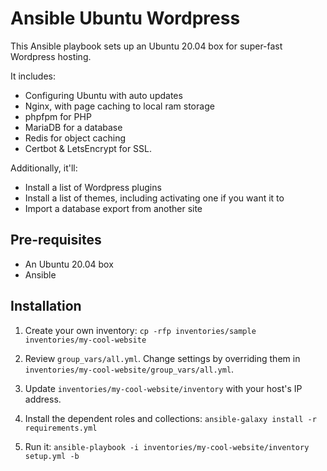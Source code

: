 # Ansible Ubuntu Wordpress

This Ansible playbook sets up an Ubuntu 20.04 box for super-fast Wordpress hosting.

It includes:

 - Configuring Ubuntu with auto updates
 - Nginx, with page caching to local ram storage
 - phpfpm for PHP
 - MariaDB for a database
 - Redis for object caching
 - Certbot & LetsEncrypt for SSL.

Additionally, it'll:

 - Install a list of Wordpress plugins
 - Install a list of themes, including activating one if you want it to
 - Import a database export from another site

## Pre-requisites

- An Ubuntu 20.04 box
- Ansible

## Installation

1. Create your own inventory: `cp -rfp inventories/sample inventories/my-cool-website`

2. Review `group_vars/all.yml`. Change settings by overriding them in `inventories/my-cool-website/group_vars/all.yml`.

3. Update `inventories/my-cool-website/inventory` with your host's IP address.

4. Install the dependent roles and collections: `ansible-galaxy install -r requirements.yml`

5. Run it: `ansible-playbook -i inventories/my-cool-website/inventory setup.yml -b`